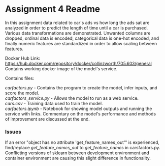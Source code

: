 # Assignment 4 Readme

In this assignment data related to car's ads vs how long the ads sat are analyzed in order to predict the length of time until a car is purchased. Various data transformations are demonstrated. Unwanted columns are dropped, ordinal data is encoded, categorical data is one-hot encoded, and finally numeric features are standardized in order to allow scaling between features.

Docker Hub Link:
https://hub.docker.com/repository/docker/collinzworth/705.603/general  
Contains working docker image of the model's service.

Contains files:

*carfactors.py* - Contains the program to create the model, infer inputs, and score the model.  
*carfactors_service.py* - Allows the model to run as a web service.  
*cars.csv* - Training data used to train the model.  
*carfactors.ipynb* - Notebook for showing model outputs and running the service with links. Commentary on the model's performance and methods of improvement are discussed at the end.  


### Issues

If an error "object has no attribute 'get_feature_names_out'" is experienced, find/replace *get_feature_names_out* to *get_feature_names* in carsfactors.py. Conflicting versions of sklearn between development environment and container environment are causing this slight difference in functionality. 
